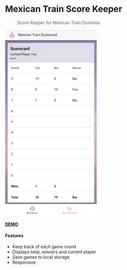 # Mexican Train Score Keeper

> Score Keeper for Mexican Train Dominos

<img src="assets/img/screenshot.png" alt="Mexican Train Score Keeper Screenshot" width="300">

**[DEMO](https://chrisdiana.github.io/mexican-train-score-keeper)**

#### Features

* Keep track of each game round
* Displays total, winners and current player
* Save games to local storage
* Responsive
